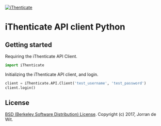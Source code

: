 [![iThenticate](http://www.ithenticate.com/Portals/92785/images/iThenticate_Logo.png)](http://www.ithenticate.com/)

# iThenticate API client Python

## Getting started ##

Requiring the iThenticate API Client.

```python
import iThenticate
```

Initializing the iThenticate API client, and login.

```python
client = iThenticate.API.Client('test_username', 'test_password')
client.login()
```

## License ##
[BSD (Berkeley Software Distribution) License](https://opensource.org/licenses/bsd-license.php).
Copyright (c) 2017, Jorran de Wit.
